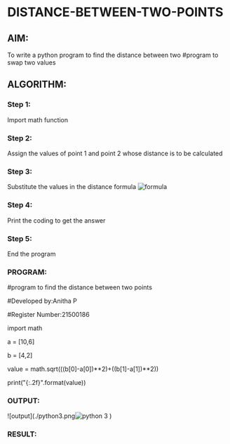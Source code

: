 # DISTANCE-BETWEEN-TWO-POINTS

## AIM:
To write a python program to find the distance between two #program to swap two values

## ALGORITHM:
### Step 1: 
Import math function 
### Step 2:
Assign the values of point 1 and point 2 whose distance is to be calculated 
### Step 3: 
Substitute the values in the distance formula  ![formula](/formula.jpg![formula](https://user-images.githubusercontent.com/94184990/144336482-e4d28916-a96e-4f51-995c-47bfafbab882.JPG)
)
### Step 4:
Print the coding to get the answer 
### Step 5:
End the program 
### PROGRAM:
#program to find the distance between two points

#Developed by:Anitha P

#Register Number:21500186

import math

a = [10,6]

b = [4,2]

value = math.sqrt(((b[0]-a[0])**2)+((b[1]-a[1])**2))

print("{:.2f}".format(value))

  


### OUTPUT:
![output](./python3.png![python 3](https://user-images.githubusercontent.com/94184990/144276254-00420eaf-f3fb-448d-9565-b4815d36beb2.PNG)
)


### RESULT:
